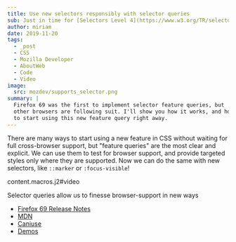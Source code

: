 ```yaml
---
title: Use new selectors responsibly with selector queries
sub: Just in time for [Selectors Level 4](https://www.w3.org/TR/selectors-4/)
author: miriam
date: 2019-11-20
tags:
  - _post
  - CSS
  - Mozilla Developer
  - AboutWeb
  - Code
  - Video
image:
  src: mozdev/supports_selector.png
summary: |
  Firefox 69 was the first to implement selector feature queries, but
  other browsers are following suit. I'll show you how it works, and how
  to start using this new feature query right away.
---
```


There are many ways to start using a new feature in CSS without waiting
for full cross-browser support, but "feature queries" are the most clear
and explicit. We can use them to test for browser support, and provide
targeted styles only where they are supported. Now we can do the same
with new selectors, like `::marker` or `:focus-visible`!

content.macros.j2\#video

Selector queries allow us to finesse browser-support in new ways

-   [Firefox 69 Release Notes]
-   [MDN]
-   [Caniuse]
-   [Demos]

  [Firefox 69 Release Notes]: https://developer.mozilla.org/en-US/docs/Mozilla/Firefox/Releases/69
  [MDN]: https://developer.mozilla.org/en-US/docs/Web/CSS/@supports#Testing_for_the_support_of_a_selector
  [Caniuse]: https://caniuse.com/#feat=mdn-css_at-rules_supports_selector
  [Demos]: https://mozdemos.netlify.com/support-selector/
